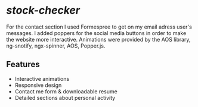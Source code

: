 # *stock-checker*
For the contact section I used Formespree to get on my email adress user's messages. I added poppers for the social media buttons in order to make the website more interactive. 
Animations were provided by the AOS library, ng-snotify, ngx-spinner, AOS, Popper.js.

## Features
* Interactive animations
* Responsive design
* Contact me form & downloadable resume
* Detailed sections about personal activity﻿
